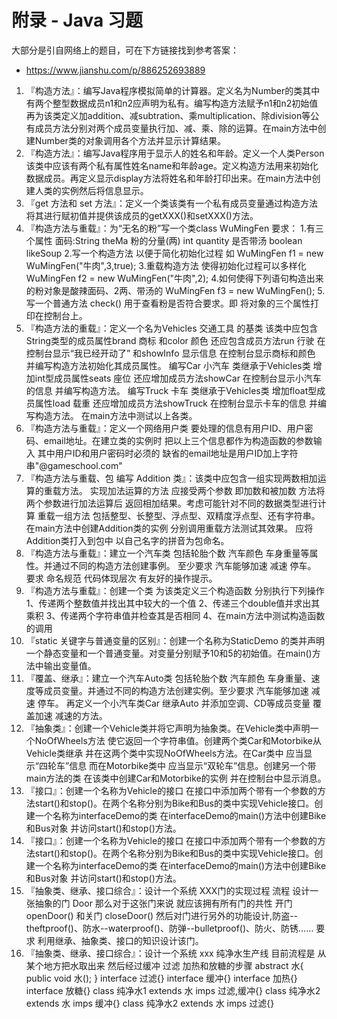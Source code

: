 # 附录 - Java 习题

大部分是引自网络上的题目，可在下方链接找到参考答案：

- https://www.jianshu.com/p/886252693889

1. 『构造方法』：编写Java程序模拟简单的计算器。定义名为Number的类其中有两个整型数据成员n1和n2应声明为私有。编写构造方法赋予n1和n2初始值再为该类定义加addition、减subtration、乘multiplication、除division等公有成员方法分别对两个成员变量执行加、减、乘、除的运算。在main方法中创建Number类的对象调用各个方法并显示计算结果。
2. 『构造方法』：编写Java程序用于显示人的姓名和年龄。定义一个人类Person该类中应该有两个私有属性姓名name和年龄age。定义构造方法用来初始化数据成员。再定义显示display方法将姓名和年龄打印出来。在main方法中创建人类的实例然后将信息显示。
3. 『get 方法和 set 方法』：定义一个类该类有一个私有成员变量通过构造方法将其进行赋初值并提供该成员的getXXX()和setXXX()方法。
4. 『构造方法与重载』：为“无名的粉”写一个类class WuMingFen 要求： 1.有三个属性 面码:String theMa 粉的分量(两) int quantity 是否带汤 boolean likeSoup 2.写一个构造方法 以便于简化初始化过程 如 WuMingFen f1 = new WuMingFen("牛肉",3,true); 3.重载构造方法 使得初始化过程可以多样化 WuMingFen f2 = new WuMingFen("牛肉",2); 4.如何使得下列语句构造出来的粉对象是酸辣面码、2两、带汤的 WuMingFen f3 = new WuMingFen(); 5.写一个普通方法 check() 用于查看粉是否符合要求。即 将对象的三个属性打印在控制台上。
5. 『构造方法的重载』：定义一个名为Vehicles 交通工具 的基类 该类中应包含String类型的成员属性brand 商标 和color 颜色 还应包含成员方法run 行驶 在控制台显示“我已经开动了” 和showInfo 显示信息 在控制台显示商标和颜色 并编写构造方法初始化其成员属性。 编写Car 小汽车 类继承于Vehicles类 增加int型成员属性seats 座位 还应增加成员方法showCar 在控制台显示小汽车的信息 并编写构造方法。 编写Truck 卡车 类继承于Vehicles类 增加float型成员属性load 载重 还应增加成员方法showTruck 在控制台显示卡车的信息 并编写构造方法。 在main方法中测试以上各类。
6. 『构造方法与重载』：定义一个网络用户类 要处理的信息有用户ID、用户密码、email地址。在建立类的实例时 把以上三个信息都作为构造函数的参数输入 其中用户ID和用户密码时必须的 缺省的email地址是用户ID加上字符串"@gameschool.com"
7. 『构造方法与重载、包 编写 Addition 类』：该类中应包含一组实现两数相加运算的重载方法。 实现加法运算的方法 应接受两个参数 即加数和被加数 方法将两个参数进行加法运算后 返回相加结果。考虑可能针对不同的数据类型进行计算 重载一组方法 包括整型、长整型、浮点型、双精度浮点型、还有字符串。 在main方法中创建Addition类的实例 分别调用重载方法测试其效果。 应将Addition类打入到包中 以自己名字的拼音为包命名。
8. 『构造方法与重载』：建立一个汽车类 包括轮胎个数 汽车颜色 车身重量等属性。并通过不同的构造方法创建事例。 至少要求 汽车能够加速 减速 停车。 要求 命名规范 代码体现层次 有友好的操作提示。
9. 『构造方法与重载』：创建一个类 为该类定义三个构造函数 分别执行下列操作 1、传递两个整数值并找出其中较大的一个值 2、传递三个double值并求出其乘积 3、传递两个字符串值并检查其是否相同 4、在main方法中测试构造函数的调用
10. 『static 关键字与普通变量的区别』：创建一个名称为StaticDemo 的类并声明一个静态变量和一个普通变量。对变量分别赋予10和5的初始值。在main()方法中输出变量值。
11. 『覆盖、继承』：建立一个汽车Auto类 包括轮胎个数 汽车颜色 车身重量、速度等成员变量。并通过不同的构造方法创建实例。至少要求 汽车能够加速 减速 停车。 再定义一个小汽车类Car 继承Auto 并添加空调、CD等成员变量 覆盖加速 减速的方法。
12. 『抽象类』：创建一个Vehicle类并将它声明为抽象类。在Vehicle类中声明一个NoOfWheels方法 使它返回一个字符串值。创建两个类Car和Motorbike从Vehicle类继承 并在这两个类中实现NoOfWheels方法。在Car类中 应当显示“四轮车”信息 而在Motorbike类中 应当显示“双轮车”信息。创建另一个带main方法的类 在该类中创建Car和Motorbike的实例 并在控制台中显示消息。
13. 『接口』：创建一个名称为Vehicle的接口 在接口中添加两个带有一个参数的方法start()和stop()。在两个名称分别为Bike和Bus的类中实现Vehicle接口。创建一个名称为interfaceDemo的类 在interfaceDemo的main()方法中创建Bike和Bus对象 并访问start()和stop()方法。
14. 『接口』：创建一个名称为Vehicle的接口 在接口中添加两个带有一个参数的方法start()和stop()。在两个名称分别为Bike和Bus的类中实现Vehicle接口。创建一个名称为interfaceDemo的类 在interfaceDemo的main()方法中创建Bike和Bus对象 并访问start()和stop()方法。
15. 『抽象类、继承、接口综合』：设计一个系统 XXX门的实现过程 流程 设计一张抽象的门 Door 那么对于这张门来说 就应该拥有所有门的共性 开门 openDoor() 和关门 closeDoor() 然后对门进行另外的功能设计,防盗--theftproof()、防水--waterproof()、防弹--bulletproof()、防火、防锈…… 要求 利用继承、抽象类、接口的知识设计该门。
16. 『抽象类、继承、接口综合』：设计一个系统 xxx 纯净水生产线 目前流程是 从某个地方把水取出来 然后经过缓冲 过滤 加热和放糖的步骤 abstract 水{ public void 水(); } interface 过滤{} interface 缓冲{} interface 加热{} interface 放糖{} class 纯净水1 extends 水 imps 过滤,缓冲{} class 纯净水2 extends 水 imps 缓冲{} class 纯净水2 extends 水 imps 过滤{} 


